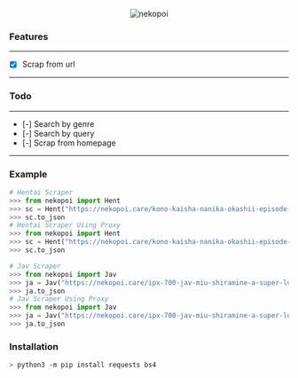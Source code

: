<p align="center">
<img src="https://i.ibb.co/fHMgR1K/images-q-tbn-ANd9-Gc-Svzf1k-D0-UFBj-n2k-IDxm-A7-SGm-Ieb5-PQ0th0w-usqp-CAU.jpg" alt="nekopoi"/>
</p>

### Features
----------
- [x] Scrap from url
----------
### Todo
----------
- [-] Search by genre
- [-] Search by query
- [-] Scrap from homepage
----------

### Example
```python
# Hentai Scraper
>>> from nekopoi import Hent
>>> sc = Hent("https://nekopoi.care/kono-kaisha-nanika-okashii-episode-2-subtitle-indonesia/").getto
>>> sc.to_json
# Hentai Scraper Using Proxy
>>> from nekopoi import Hent
>>> sc = Hent("https://nekopoi.care/kono-kaisha-nanika-okashii-episode-2-subtitle-indonesia/", proxy={"http": "http://host:port"}).getto
>>> sc.to_json

# Jav Scraper
>>> from nekopoi import Jav
>>> ja = Jav("https://nekopoi.care/ipx-700-jav-miu-shiramine-a-super-luxury-mens-beauty-treatment-salon-that-makes-beautiful-legs-glamorous-testicles/").getto
>>> ja.to_json
# Jav Scraper Using Proxy
>>> from nekopoi import Jav
>>> ja = Jav("https://nekopoi.care/ipx-700-jav-miu-shiramine-a-super-luxury-mens-beauty-treatment-salon-that-makes-beautiful-legs-glamorous-testicles/", proxy={"http": "http://host:port"}).getto
>>> ja.to_json
```

### Installation
```bash
> python3 -m pip install requests bs4
```
